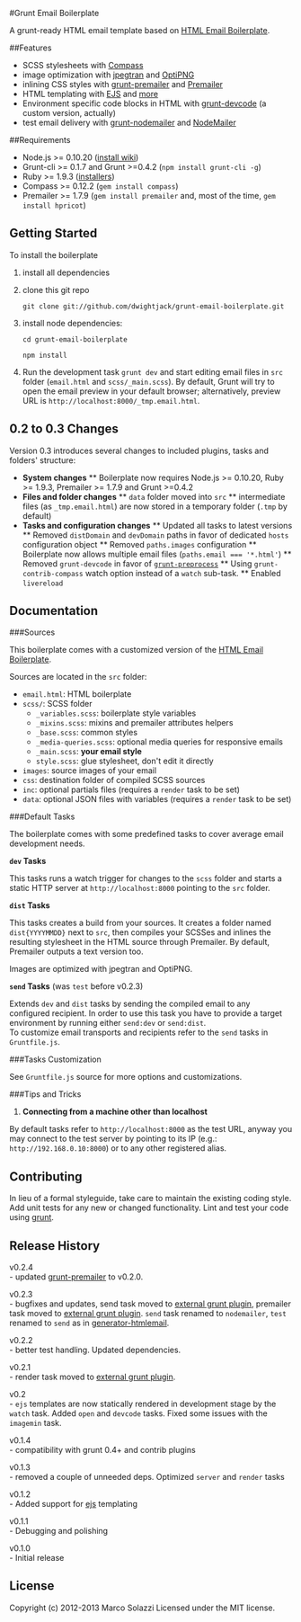 #Grunt Email Boilerplate

A grunt-ready HTML email template based on [HTML Email Boilerplate](http://htmlemailboilerplate.com/).

##Features

* SCSS stylesheets with [Compass](http://compass-style.org/)
* image optimization with [jpegtran](http://jpegclub.org/jpegtran/) and [OptiPNG](http://optipng.sourceforge.net/)
* inlining CSS styles with [grunt-premailer](https://github.com/dwightjack/grunt-premailer) and [Premailer](http://premailer.dialect.ca/)
* HTML templating with [EJS](https://github.com/visionmedia/ejs) and [more](https://github.com/dwightjack/grunt-ejs-render) 
* Environment specific code blocks in HTML with [grunt-devcode](https://github.com/livedata/grunt-devcode) (a custom version, actually)
* test email delivery with [grunt-nodemailer](https://github.com/dwightjack/grunt-nodemailer) and [NodeMailer](https://github.com/andris9/Nodemailer)

##Requirements

* Node.js >= 0.10.20 ([install wiki](https://github.com/joyent/node/wiki/Installing-Node.js-via-package-manager))
* Grunt-cli >= 0.1.7 and Grunt >=0.4.2 (`npm install grunt-cli -g`)
* Ruby >= 1.9.3 ([installers](http://www.ruby-lang.org/en/downloads/))
* Compass >= 0.12.2 (`gem install compass`)
* Premailer >= 1.7.9 (`gem install premailer` and, most of the time, `gem install hpricot`)

## Getting Started

To install the boilerplate 

1. install all dependencies

2. clone this git repo

	`git clone git://github.com/dwightjack/grunt-email-boilerplate.git`

3. install node dependencies:
	
	`cd grunt-email-boilerplate`

	`npm install`

4. Run the development task `grunt dev` and start editing email files in `src` folder (`email.html` and `scss/_main.scss`). By default, Grunt will try to open the email preview in your default browser; alternatively, preview URL is `http://localhost:8000/_tmp.email.html`.

## 0.2 to 0.3 Changes

Version 0.3 introduces several changes to included plugins, tasks and folders' structure:

* **System changes**
** Boilerplate now requires Node.js >= 0.10.20, Ruby >= 1.9.3, Premailer >= 1.7.9 and Grunt >=0.4.2
* **Files and folder changes** 
** `data` folder moved into `src`
** intermediate files (as `_tmp.email.html`) are now stored in a temporary folder (`.tmp` by default)
* **Tasks and configuration changes**
** Updated all tasks to latest versions
** Removed `distDomain` and `devDomain` paths in favor of dedicated `hosts` configuration object
** Removed `paths.images` configuration
** Boilerplate now allows multiple email files (`paths.email === '*.html'`)
** Removed `grunt-devcode` in favor of [`grunt-preprocess`](https://github.com/jsoverson/grunt-preprocess)
** Using `grunt-contrib-compass` watch option instead of a `watch` sub-task.
** Enabled `livereload`



## Documentation

###Sources

This boilerplate comes with a customized version of the [HTML Email Boilerplate](http://htmlemailboilerplate.com/).

Sources are located in the `src` folder:

* `email.html`: HTML boilerplate
* `scss/`: SCSS folder
	* `_variables.scss`: boilerplate style variables
	* `_mixins.scss`: mixins and premailer attributes helpers 
	* `_base.scss`: common styles
	* `_media-queries.scss`: optional media queries for responsive emails
	* `_main.scss`: **your email style**
	* `style.scss`: glue stylesheet, don't edit it directly
* `images`: source images of your email
* `css`: destination folder of compiled SCSS sources
* `inc`: optional partials files (requires a `render` task to be set)
* `data`: optional JSON files with variables (requires a `render` task to be set)

###Default Tasks

The boilerplate comes with some predefined tasks to cover average email development needs.

**`dev` Tasks**

This tasks runs a watch trigger for changes to the `scss` folder and starts a static HTTP server at `http://localhost:8000` pointing to the `src` folder.

**`dist` Tasks**

This tasks creates a build from your sources. It creates a folder named `dist{YYYYMMDD}` next to `src`, then compiles your SCSSes and inlines the resulting stylesheet in the HTML source through Premailer. By default, Premailer outputs a text version too. 

Images are optimized with jpegtran and OptiPNG.

**`send` Tasks** (was `test` before v0.2.3)

Extends `dev` and `dist` tasks by sending the compiled email to any configured recipient. In order to use this task you have to provide a target environment by running either `send:dev` or `send:dist`.  
To customize email transports and recipients refer to the `send` tasks in `Gruntfile.js`.

###Tasks Customization

See `Gruntfile.js` source for more options and customizations.

###Tips and Tricks

1) **Connecting from a machine other than localhost**

By default tasks refer to `http://localhost:8000` as the test URL, anyway you may connect to the test server by pointing to its IP (e.g.: `http://192.168.0.10:8000`) or to any other registered alias.

## Contributing
In lieu of a formal styleguide, take care to maintain the existing coding style. Add unit tests for any new or changed functionality. Lint and test your code using [grunt](http://www.gruntjs.com).

## Release History
v0.2.4  
	- updated [grunt-premailer](https://github.com/dwightjack/grunt-premailer) to v0.2.0.

v0.2.3  
	- bugfixes and updates, send task moved to [external grunt plugin](https://github.com/dwightjack/grunt-nodemailer), premailer task moved to [external grunt plugin](https://github.com/dwightjack/grunt-premailer). `send` task renamed to `nodemailer`, `test` renamed to `send` as in [generator-htmlemail](https://github.com/jahvi/generator-htmlemail).

v0.2.2  
	- better test handling. Updated dependencies.

v0.2.1  
	- render task moved to [external grunt plugin](https://github.com/dwightjack/grunt-ejs-render).

v0.2  
	- `ejs` templates are now statically rendered in development stage by the `watch` task. Added `open` and `devcode` tasks. Fixed some issues with the `imagemin` task.

v0.1.4  
	- compatibility with grunt 0.4+ and contrib plugins

v0.1.3  
	- removed a couple of unneeded deps. Optimized `server` and `render` tasks

v0.1.2  
	- Added support for [ejs](https://github.com/visionmedia/ejs) templating

v0.1.1  
	- Debugging and polishing 

v0.1.0  
	- Initial release

## License
Copyright (c) 2012-2013 Marco Solazzi
Licensed under the MIT license.

